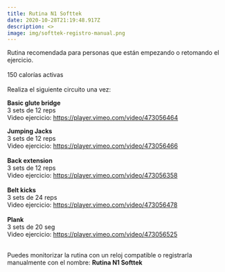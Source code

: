 ```yaml
---
title: Rutina N1 Softtek
date: 2020-10-28T21:19:48.917Z
description: <>
image: img/softtek-registro-manual.png
---
```

Rutina recomendada para personas que están empezando o retomando el ejercicio. \
\
150 calorías activas\
\
Realiza el siguiente circuito una vez:

**Basic glute bridge**\
3 sets de 12 reps\
Video ejercicio: <https://player.vimeo.com/video/473056464>

**Jumping Jacks**\
3 sets de 12 reps\
Video ejercicio: <https://player.vimeo.com/video/473056466>\
\
**Back extension**\
3 sets de 12 reps\
Video ejercicio: <https://player.vimeo.com/video/473056358>\
\
**Belt kicks**\
3 sets de 24 reps\
Video ejercicio: <https://player.vimeo.com/video/473056478>\
\
**Plank**\
3 sets de 20 seg\
Video ejercicio: <https://player.vimeo.com/video/473056525>

\
Puedes monitorizar la rutina con un reloj compatible o registrarla manualmente con el nombre: **Rutina N1 Softtek**